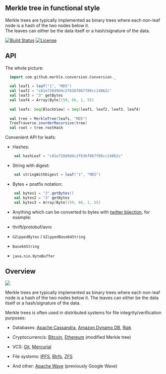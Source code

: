 ## Merkle tree in functional style

Merkle trees are typically implemented as binary trees where each non-leaf node is a hash of the two nodes below it.  
The leaves can either be the data itself or a hash/signature of the data.

[![Build Status](https://travis-ci.org/arukavytsia/merkle-tree.svg)](https://travis-ci.org/arukavytsia/merkle-tree)
[![License](https://img.shields.io/badge/license-GNU-green.svg)](https://github.com/arukavytsia/merkle-tree/blob/master/LICENSE)

## API

The whole picture:

```scala
  import com.github.merkle.conversion.Conversion._
  
  val leaf1 = leaf("1", "MD5")
  val leaf2 = "c81e728d9d4c2f636f067f89cc14862c"
  val leaf3 = "3" getBytes
  val leaf4 = Array[Byte](59, 66, 1, 55)
  
  val leafs: Seq[BlockView] = Seq(leaf1, leaf2, leaf3, leaf4)
  
  val tree = MerkleTree(leafs, "MD5")
  TreeTraverse.inorderRecursive(tree)
  val root = tree.rootHash
```

Convenient API for leafs:

- Hashes: 
```scala 
    val hashLeaf = "c81e728d9d4c2f636f067f89cc14862c"
```
- String with digest:
```scala 
    val stringWithDigest = leaf("1", "MD5")
```
- Bytes + postfix notation:
```scala 
    val bytes1 = "3".getBytes()
    val bytes2 = "3" getBytes
    val bytes3 = Array[Byte](59, 66, 1, 55)
```

- Anything which can be converted to bytes with [twitter bijection](https://github.com/twitter/bijection), for example:

- thrift/protobuf/avro
- `GZippedBytes` / `GZippedBase64String`
- `Base64String`
- `java.nio.ByteBuffer`

## Overview

<img src="https://i.stack.imgur.com/2Ep7y.png&amp;h=263">

Merkle trees are typically implemented as binary trees where each non-leaf node is a hash of the two nodes below it.
The leaves can either be the data itself or a hash/signature of the data.

Merkle trees is often used in distributed systems for file integrity/verification purposes:

   - Databases:
     [Apache Cassandra](https://www.allthingsdistributed.com/2007/10/amazons_dynamo.html),
     [Amazon Dynamo DB](https://wiki.apache.org/cassandra/AntiEntropy),
     [Riak](http://docs.basho.com/riak/kv/2.2.3/learn/concepts/active-anti-entropy/)
   
   - Cryptocurrencis:
     [Bitcoin](https://bitcoin.org/en/glossary/merkle-tree),
     [Ethereum](https://github.com/ethereum/wiki/wiki/Patricia-Tree) (modified Merkle tree)
   
   - VCS:
    [Git](https://en.wikipedia.org/wiki/Git),
    [Mercurial](https://en.wikipedia.org/wiki/Mercurial)
   
   - File systems: 
   [IPFS](https://en.wikipedia.org/wiki/InterPlanetary_File_System),
   [Btrfs](https://en.wikipedia.org/wiki/Btrfs), 
   [ZFS](https://en.wikipedia.org/wiki/ZFS)
   
   - And other: [Apache Wave](https://en.wikipedia.org/wiki/Apache_Wave) (previously Google Wave)
    
